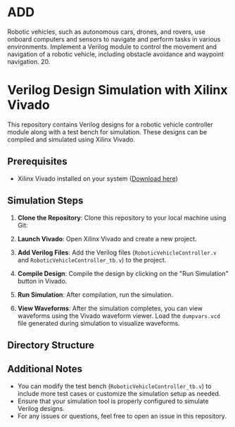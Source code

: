# ADD
Robotic vehicles, such as autonomous cars, drones, and rovers, use onboard computers  and sensors to navigate and perform tasks in various environments. Implement a Verilog module to control the movement and navigation of a robotic  vehicle, including obstacle avoidance and waypoint navigation. 20.
# Verilog Design Simulation with Xilinx Vivado

This repository contains Verilog designs for a robotic vehicle controller module along with a test bench for simulation. These designs can be compiled and simulated using Xilinx Vivado.

## Prerequisites

- Xilinx Vivado installed on your system ([Download here](https://www.xilinx.com/support/download.html))

## Simulation Steps

1. **Clone the Repository**: Clone this repository to your local machine using Git:


2. **Launch Vivado**: Open Xilinx Vivado and create a new project.

3. **Add Verilog Files**: Add the Verilog files (`RoboticVehicleController.v` and `RoboticVehicleController_tb.v`) to the project.

4. **Compile Design**: Compile the design by clicking on the "Run Simulation" button in Vivado.

5. **Run Simulation**: After compilation, run the simulation.

6. **View Waveforms**: After the simulation completes, you can view waveforms using the Vivado waveform viewer. Load the `dumpvars.vcd` file generated during simulation to visualize waveforms.

## Directory Structure


## Additional Notes

- You can modify the test bench (`RoboticVehicleController_tb.v`) to include more test cases or customize the simulation setup as needed.
- Ensure that your simulation tool is properly configured to simulate Verilog designs.
- For any issues or questions, feel free to open an issue in this repository.

